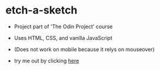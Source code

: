 # etch-a-sketch

- Project part of 'The Odin Project' course
- Uses HTML, CSS, and vanilla JavaScript
- (Does not work on mobile because it relys on mouseover)

- try me out by clicking [here](https://riverbobby.github.io/etch-a-sketch/)